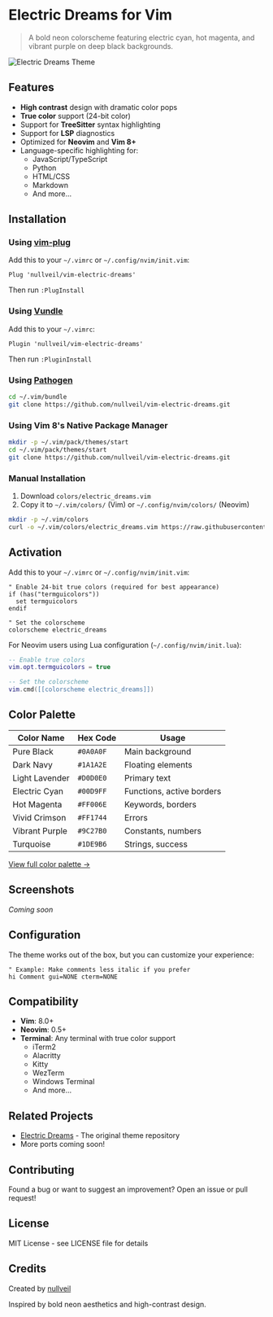 # Electric Dreams for Vim

> A bold neon colorscheme featuring electric cyan, hot magenta, and vibrant purple on deep black backgrounds.

![Electric Dreams Theme](https://via.placeholder.com/800x400/0A0A0F/00D9FF?text=Electric+Dreams)

## Features

- **High contrast** design with dramatic color pops
- **True color** support (24-bit color)
- Support for **TreeSitter** syntax highlighting
- Support for **LSP** diagnostics
- Optimized for **Neovim** and **Vim 8+**
- Language-specific highlighting for:
  - JavaScript/TypeScript
  - Python
  - HTML/CSS
  - Markdown
  - And more...

## Installation

### Using [vim-plug](https://github.com/junegunn/vim-plug)

Add this to your `~/.vimrc` or `~/.config/nvim/init.vim`:

```vim
Plug 'nullveil/vim-electric-dreams'
```

Then run `:PlugInstall`

### Using [Vundle](https://github.com/VundleVim/Vundle.vim)

Add this to your `~/.vimrc`:

```vim
Plugin 'nullveil/vim-electric-dreams'
```

Then run `:PluginInstall`

### Using [Pathogen](https://github.com/tpope/vim-pathogen)

```bash
cd ~/.vim/bundle
git clone https://github.com/nullveil/vim-electric-dreams.git
```

### Using Vim 8's Native Package Manager

```bash
mkdir -p ~/.vim/pack/themes/start
cd ~/.vim/pack/themes/start
git clone https://github.com/nullveil/vim-electric-dreams.git
```

### Manual Installation

1. Download `colors/electric_dreams.vim`
2. Copy it to `~/.vim/colors/` (Vim) or `~/.config/nvim/colors/` (Neovim)

```bash
mkdir -p ~/.vim/colors
curl -o ~/.vim/colors/electric_dreams.vim https://raw.githubusercontent.com/nullveil/vim-electric-dreams/main/colors/electric_dreams.vim
```

## Activation

Add this to your `~/.vimrc` or `~/.config/nvim/init.vim`:

```vim
" Enable 24-bit true colors (required for best appearance)
if (has("termguicolors"))
  set termguicolors
endif

" Set the colorscheme
colorscheme electric_dreams
```

For Neovim users using Lua configuration (`~/.config/nvim/init.lua`):

```lua
-- Enable true colors
vim.opt.termguicolors = true

-- Set the colorscheme
vim.cmd([[colorscheme electric_dreams]])
```

## Color Palette

| Color Name | Hex Code | Usage |
|------------|----------|-------|
| Pure Black | `#0A0A0F` | Main background |
| Dark Navy | `#1A1A2E` | Floating elements |
| Light Lavender | `#D0D0E0` | Primary text |
| Electric Cyan | `#00D9FF` | Functions, active borders |
| Hot Magenta | `#FF006E` | Keywords, borders |
| Vivid Crimson | `#FF1744` | Errors |
| Vibrant Purple | `#9C27B0` | Constants, numbers |
| Turquoise | `#1DE9B6` | Strings, success |

[View full color palette →](https://github.com/nullveil/electric-dreams)

## Screenshots

*Coming soon*

## Configuration

The theme works out of the box, but you can customize your experience:

```vim
" Example: Make comments less italic if you prefer
hi Comment gui=NONE cterm=NONE
```

## Compatibility

- **Vim**: 8.0+
- **Neovim**: 0.5+
- **Terminal**: Any terminal with true color support
  - iTerm2
  - Alacritty
  - Kitty
  - WezTerm
  - Windows Terminal
  - And more...

## Related Projects

- [Electric Dreams](https://github.com/nullveil/electric-dreams) - The original theme repository
- More ports coming soon!

## Contributing

Found a bug or want to suggest an improvement? Open an issue or pull request!

## License

MIT License - see LICENSE file for details

## Credits

Created by [nullveil](https://github.com/nullveil)

Inspired by bold neon aesthetics and high-contrast design.
